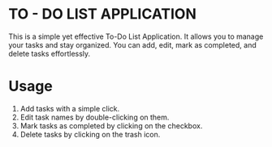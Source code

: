 # TO - DO LIST APPLICATION
This is a simple yet effective To-Do List Application. It allows you to manage your tasks and stay organized. You can add, edit, mark as completed, and delete tasks effortlessly.
# Usage
1. Add tasks with a simple click.
2. Edit task names by double-clicking on them.
3. Mark tasks as completed by clicking on the checkbox.
4. Delete tasks by clicking on the trash icon.
